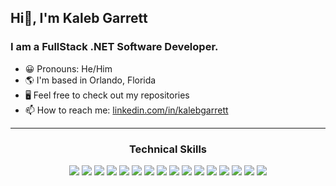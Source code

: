 <h2>Hi👋, I'm Kaleb Garrett</h2>
<h3>I am a FullStack .NET Software Developer.</h3>

- 😀 Pronouns: He/Him
- 🌎 I'm based in Orlando, Florida
- 🖥️ Feel free to check out my repositories
- 📫 How to reach me: <a href="https://www.linkedin.com/in/kalebgarrett">linkedin.com/in/kalebgarrett</a>

---

<div align="center">
    <h3>Technical Skills</h3>
    <img src="https://img.shields.io/badge/HTML5%20-%23E34F26.svg?&style=for-the-badge&logo=html5&logoColor=white&style=flat">
    <img src="https://img.shields.io/badge/CSS3%20-%231572B6.svg?&style=for-the-badge&logo=css3&logoColor=white&style=flat">
    <img src="https://img.shields.io/badge/Bootstrap-563D7C?style=for-the-badge&logo=bootstrap&logoColor=white&style=flat">
    <img src="https://img.shields.io/badge/JavaScript%20-%23323330.svg?&style=for-the-badge&logo=javascript&logoColor=%23F7DF1E&style=flat">
    <img src="https://img.shields.io/badge/jQuery%20-%230769AD.svg?logo=jquery&logoColor=#0769AD&style=flat">
    <img src="https://img.shields.io/badge/Rider-000000?style=for-the-badge&logo=Rider&logoColor=white&style=flat">
    <img src="https://img.shields.io/badge/Visual_Studio-5C2D91?style=for-the-badge&logo=visual%20studio&logoColor=white&style=flat">
    <img src="https://img.shields.io/badge/Visual_Studio_Code-0078D4?style=for-the-badge&logo=visual%20studio%20code&logoColor=white&style=flat">
    <img src="https://img.shields.io/badge/microsoft%20azure-0089D6?style=for-the-badge&logo=microsoft-azure&logoColor=white&style=flat">
    <img src="https://img.shields.io/badge/MongoDB-4EA94B?style=for-the-badge&logo=mongodb&logoColor=white&style=flat">
    <img src="https://img.shields.io/badge/MySQL-316192?style=for-the-badge&logo=mysql&logoColor=white&style=flate">
    <img src="https://img.shields.io/badge/SQL-%23DD0031.svg?&style=for-the-badge&logo=cloud&logoColor=white&style=flat">
    <img src="https://img.shields.io/badge/Git-F38020?style=for-the-badge&logo=Git&logoColor=white&style=flat">
    <img src="https://img.shields.io/badge/Docker%20-%231572B6.svg?&style=for-the-badge&logo=docker&logoColor=white&style=flat">
    <img src="https://img.shields.io/badge/.NET-5C2D91?style=for-the-badge&logo=.net&logoColor=white&style=flat">
    <img src="https://img.shields.io/badge/C%23-239120?style=for-the-badge&logo=c-sharp&logoColor=white&style=flat">
</div>
